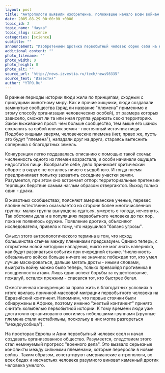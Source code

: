 ```yaml
---
layout: post
title: "Антропологи выявили изобретение, положившее начало всем войнам человечества"
date: 2005-08-29 00:00:00 +0000
topic_id: 2
topic_name: "Наука"
topic_slug: science
categories: [science]
subtitle: ""
announcement: "Изобретением дротика первобытный человек обрек себя на нескончаемые войны - так полагают американские ученые-антропологи. Данное открытие, проливающее свет на первопричину всех мировых конфликтов, сделала группа исследователей каменного века. По мнению антропологов, каменный дротик, изобретенный первобытным homo habilis (человеком умелым) на стадии родоплеменных отношений, привел к многочисленным стычкам различных племен и групп предков современного homo sapiens, и, опосредованно, к масштабным миграциям."
additional_content: ""
photo_filename: ""
photo_width: 0
photo_height: 0
photo_alt: ""
source_url: "http://news.izvestia.ru/tech/news98335"
source_text: "Известия"
author: "YTPO.Ru"
---
```

В ранние периоды истории люди жили по принципам, сходным с присущими животному миру. Как и прочие хищники, люди создавали замкнутые сообщества (вряд ли название "племена" применимо к этому способу организации человеческих особей), от размера которых зависело, сможет ли та или иная группа удержать свою территорию. Закон выживания прост: чем больше сообщество, тем выше его шансы сохранить за собой клочок земли - постоянный источник пищи. Подобно хищным зверям, человеческие племена (нет, право же, пусть это будут "племена"), нападали друг на друга, стараясь вытеснить соперника с благодатных земель.

Конкуренция легко поддавалась описанию с помощью такой схемы: численность одного из племен возрастала, и особи начинали ощущать недостаток пищи. Вообразите себе, дело принимает критический оборот: в округе не осталось ничего съедобного. И тогда племя предпринимает попытку захватить соседние участки земли. Разумеется, при этом оно встречает отпор: территориальные претензии терпящих бедствие самым наглым образом отвергаются. Выход только один - драка.

В животных сообществах, поясняют американские ученые, перевес вполне естественно оказывается на стороне более многочисленной группы: малая группа вынуждена сдаться, умереть с голоду, исчезнуть. Так обстояли дела и в популяциях первобытного человека до тех пор, пока не появилось оружие. Появление дротика, объясняют исследователи, привело к тому, что нарушился "баланс угрозы".

Смысл этого антропологического термина в том, что исход большинства стычек между племенами предсказуем. Однако теперь, с открытием новой методики нападения, никто не мог знать наверняка, как будут развиваться события при очередной стычке. Численность обезьяньего войска больше ничего не значила: побеждал тот, кто умел лучше маскироваться, дальше метать дроты - иными словами, выиграть войну можно было теперь, только превзойдя противника в изощренности атаки. Лишь один аспект борьбы за существование, пожалуй, остался прежним - спасался тот, кто быстрее бегал.

Ожесточенная конкуренция за право жить в благодатных условиях в итоге явилась причиной массовой миграции первобытного человека на Евразийский континент. Напомним, что первые стоянки были обнаружены в Африке, поэтому именно "желтый континент" принято считать колыбелью первобытной истории. К тому времени люди уже достаточно организованно охотились небольшими группами (крупные племена стали нестабильны, поскольку в них могла разгореться "междоусобица").

На просторах Европы и Азии первобытный человек осел и начал создавать организованное общество. Разумеется, следствием этого стал неминуемый прогресс "военного дела". Это вызвало серьезные конфликты между сильными племенами, которые переросли в новые войны. Таким образом, констатируют американские антропологи, во всех бедах и несчастьях человека разумного виноват каменный дротик человека умелого.
